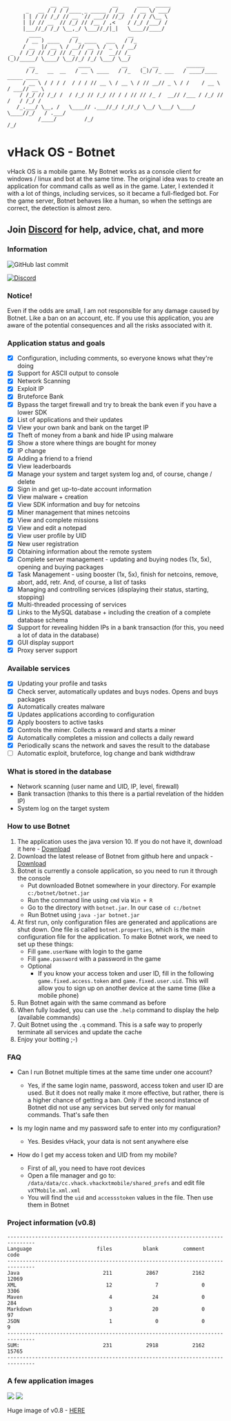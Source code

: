 ```
              __  __              __      ____  _____                             
      _   __ / / / /____ _ _____ / /__   / __ \/ ___/                             
     | | / // /_/ // __ `// ___// //_/  / / / /\__ \                              
     | |/ // __  // /_/ // /__ / ,<    / /_/ /___/ /                              
     |___//_/ /_/ \__,_/ \___//_/|_|   \____//____/                               
       ____          __                __                                         
      / __ ) ____   / /_ ____   ___   / /_                                        
     / __  |/ __ \ / __// __ \ / _ \ / __/                                        
 _  / /_/ // /_/ // /_ / / / //  __// /_                                          
(_)/_____/ \____/ \__//_/ /_/ \___/ \__/                                          
       __              ____          __     _  __         ______                  
      / /_   __  __   / __ \ ____   / /_   (_)/ /_ ___   / ____/____   _____ ____ 
     / __ \ / / / /  / / / // __ \ / __ \ / // __// _ \ / /    / __ \ / ___// __ \
    / /_/ // /_/ /  / /_/ // /_/ // / / // // /_ /  __// /___ / /_/ // /   / /_/ /
   /_.___/ \__, /   \____// .___//_/ /_//_/ \__/ \___/ \____/ \____//_/   / .___/ 
          /____/         /_/                                             /_/         
```
# vHack OS - Botnet
vHack OS is a mobile game. My Botnet works as a console client for windows / linux and bot at the same time.
The original idea was to create an application for command calls as well as in the game. Later, I extended it with a lot of things, including services, so it became a full-fledged bot.
For the game server, Botnet behaves like a human, so when the settings are correct, the detection is almost zero.

## Join [Discord](https://discord.gg/Cdz39vu) for help, advice, chat, and more

### Information

![GitHub last commit](https://img.shields.io/github/last-commit/google/skia.svg?style=for-the-badge)

[![Discord](https://img.shields.io/badge/Chat-%20on%20Discord-738bd7.svg?style=for-the-badge)](https://discord.gg/Cdz39vu)

### Notice!
Even if the odds are small, I am not responsible for any damage caused by Botnet. Like a ban on an account, etc. If you use this application, you are aware of the potential consequences and all the risks associated with it.

### Application status and goals
- [x] Configuration, including comments, so everyone knows what they're doing
- [x] Support for ASCII output to console
- [x] Network Scanning
- [x] Exploit IP
- [x] Bruteforce Bank
- [x] Bypass the target firewall and try to break the bank even if you have a lower SDK
- [x] List of applications and their updates
- [x] View your own bank and bank on the target IP
- [x] Theft of money from a bank and hide IP using malware
- [x] Show a store where things are bought for money
- [x] IP change
- [x] Adding a friend to a friend
- [x] View leaderboards
- [x] Manage your system and target system log and, of course, change / delete
- [x] Sign in and get up-to-date account information
- [x] View malware + creation
- [x] View SDK information and buy for netcoins
- [x] Miner management that mines netcoins
- [x] View and complete missions
- [x] View and edit a notepad
- [x] View user profile by UID
- [x] New user registration
- [x] Obtaining information about the remote system
- [x] Complete server management - updating and buying nodes (1x, 5x), opening and buying packages
- [x] Task Management - using booster (1x, 5x), finish for netcoins, remove, abort, add, retr. And, of course, a list of tasks
- [x] Managing and controlling services (displaying their status, starting, stopping)
- [x] Multi-threaded processing of services
- [x] Links to the MySQL database + including the creation of a complete database schema
- [x] Support for revealing hidden IPs in a bank transaction (for this, you need a lot of data in the database)
- [x] GUI display support
- [x] Proxy server support

### Available services
- [x] Updating your profile and tasks
- [x] Check server, automatically updates and buys nodes. Opens and buys packages
- [x] Automatically creates malware
- [x] Updates applications according to configuration
- [x] Apply boosters to active tasks
- [x] Controls the miner. Collects a reward and starts a miner
- [x] Automatically completes a mission and collects a daily reward
- [x] Periodically scans the network and saves the result to the database
- [ ] Automatic exploit, bruteforce, log change and bank widthdraw

### What is stored in the database
- Network scanning (user name and UID, IP, level, firewall)
- Bank transaction (thanks to this there is a partial revelation of the hidden IP)
- System log on the target system

### How to use Botnet
1) The application uses the java version 10. If you do not have it, download it here - [Download](http://www.oracle.com/technetwork/java/javase/downloads/index.html)
2) Download the latest release of Botnet from github here and unpack - [Download](https://github.com/OphiteCorp/vhackos-botnet/releases)
3) Botnet is currently a console application, so you need to run it through the console
   - Put downloaded Botnet somewhere in your directory. For example `c:/botnet/botnet.jar`
   - Run the command line using `cmd` via `Win + R`
   - Go to the directory with `botnet.jar`. In our case `cd c:/botnet`
   - Run Botnet using `java -jar botnet.jar`
4) At first run, only configuration files are generated and applications are shut down. One file is called `botnet.properties`, which is the main configuration file for the application. To make Botnet work, we need to set up these things:
   - Fill `game.userName` with login to the game
   - Fill `game.password` with a password in the game
   - Optional
     - If you know your access token and user ID, fill in the following `game.fixed.access.token` and `game.fixed.user.uid`. This will allow you to sign up on another device at the same time (like a mobile phone)
5) Run Botnet again with the same command as before
6) When fully loaded, you can use the `.help` command to display the help (available commands)
7) Quit Botnet using the `.q` command. This is a safe way to properly terminate all services and update the cache
8) Enjoy your botting ;-)

### FAQ
- Can I run Botnet multiple times at the same time under one account?
  - Yes, if the same login name, password, access token and user ID are used. But it does not really make it more effective, but rather, there is a higher chance of getting a ban. Only if the second instance of Botnet did not use any services but served only for manual commands. That's safe then

- Is my login name and my password safe to enter into my configuration?
  - Yes. Besides vHack, your data is not sent anywhere else
  
- How do I get my access token and UID from my mobile?
  - First of all, you need to have root devices
  - Open a file manager and go to: `/data/data/cc.vhack.vhackxtmobile/shared_prefs` and edit file `vXTMobile.xml.xml`
  - You will find the `uid` and `accessstoken` values in the file. Then use them in Botnet
  
### Project information (v0.8)
```
-------------------------------------------------------------------------------
Language                     files          blank        comment           code
-------------------------------------------------------------------------------
Java                           211           2867           2162          12069
XML                             12              7              0           3306
Maven                            4             24              0            284
Markdown                         3             20              0             97
JSON                             1              0              0              9
-------------------------------------------------------------------------------
SUM:                           231           2918           2162          15765
-------------------------------------------------------------------------------
```
### A few application images

![](screens/botnet.png)
![](screens/services.png)

Huge image of v0.8 - [HERE](screens/botnet_v0.8_big.png)
